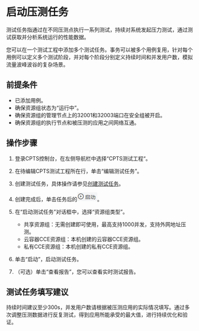 # 启动压测任务<a name="cpts_01_0016"></a>

测试任务指通过在不同压测点执行一系列测试，持续对系统发起压力测试，通过测试获取并分析系统运行的性能数据。

您可以在一个测试工程中添加多个测试任务。事务可以被多个用例复用，针对每个用例可以定义多个测试阶段，并对每个阶段分别定义持续时间和并发用户数，模拟流量波峰波谷的复杂场景。

## 前提条件<a name="section1594645884318"></a>

-   已添加用例。
-   确保资源组状态为“运行中”。
-   确保资源组的管理节点上的32001和32003端口在安全组被开启。
-   确保资源组的执行节点和被压测的应用之间网络互通。

## 操作步骤<a name="section18955152717438"></a>

1.  登录CPTS控制台，在左侧导航栏中选择“CPTS测试工程“。
2.  在待编辑CPTS测试工程所在行，单击“编辑测试任务”。
3.  创建测试任务，具体操作请参见[创建测试任务](创建测试任务.md#section1292411341135)。
4.  创建完成后，单击任务后的![](figures/icon-start.png)。
5.  在“启动测试任务”对话框中，选择“资源组类型”。
    -   共享资源组：无需创建即可使用，最高支持1000并发，支持外网地址压测。
    -   云容器CCE资源组：本机创建的云容器CCE资源组。
    -   私有CCE资源组：本机创建的私有CCE资源组。

6.  单击“启动”，启动测试任务。
7.  （可选）单击“查看报告”，您可以查看实时测试报告。

## 测试任务填写建议<a name="section1498573263514"></a>

持续时间建议至少300s，并发用户数请根据被压测应用的实际情况填写。通过多次调整压测数据进行反复测试，得到应用所能承受的最大值，进行持续优化和验证。

